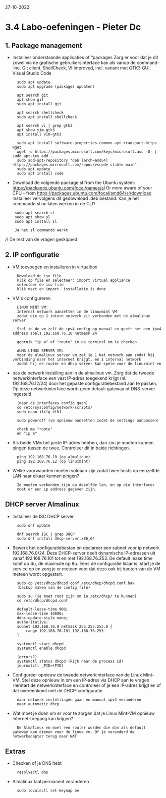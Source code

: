 27-10-2022 

# 3.4 Labo-oefeningen - Pieter Dc

## 1. Package management

- Installeer onderstaande applicaties of “packages Zorg er voor dat je dit zowel via de grafische gebruikersinterface kan als vanop de command-line.
Git client, ShellCheck, VI Improved, incl. variant met GTK3 GUI, Visual Studio Code

        sudo apt update
        sudo apt upgrade (packages updaten)

        apt search git
        apt show git
        sudo apt install git

        apt search shellcheck
        sudo apt install shellcheck

        apt search vi | grep gtk3
        apt show vim-gtk3
        apt install vim-gtk3

        sudo apt install software-properties-common apt-transport-https wget
        wget -q https://packages.microsoft.com/keys/microsoft.asc -O- | sudo apt-key add -
        sudo add-apt-repository "deb [arch=amd64] https://packages.microsoft.com/repos/vscode stable main"
        sudo apt update
        sudo apt install code

-  Download de volgende package sl from the Ubuntu system: https://packages.ubuntu.com/focal/games/sl Or more aware of your CPU - from https://packages.ubuntu.com/focal/amd64/sl/download Installeer vervolgens dit gedownload .deb bestand. Kan je het commando sl nu laten werken in de CLI?

        sudo apt search sl
        sudo apt show sl
        sudo apt install sl

        Ja het sl commando werkt

// De rest van de vragen geskipped

## 2. IP configuratie

- VM toevoegen en installeren in virtualbox
    
        Download de iso file
        klik op file en selecteer: import virtual appliance
        selecteer de iso file
        klik next en import. installatie is done

- VM's configureren

        LINUX MINT VM:
        Internal network aanzetten in de linuxmint VM
        zodat die op 1 intern netwerk zit verbonden met de almalinux server

        Stel in de vm zelf de ipv4 config op manual en geeft het een ipv4 address zoals 192.168.76.10 netmask 24

        gebruik "ip a" of "route" in de terminal om te checken

        ALMA LINUX SERVER VM:
        Voor de almalinux server vm zet je 1 Nat network aan zodat hij verbinding naar het internet krijgt. en 1 internal network
        zodat hij de router en dhcp server kan spele voor de linuxmint vm


- pas de netwerk instelling aan in de almalinux vm. Zorg dat de tweede netwerkinterface een vast IP-adres toegekend krijgt (nl. 192.168.76.12/24) door het gepaste configuratiebestand aan te passen.
Op deze netwerkinterface wordt geen default gateway of DNS-server ingesteld. 

        (naar de interfaces config gaan)
        cd /etc/sysconfig/network-scripts/
        sudo nano ifcfg-eth1

        sudo poweroff (vm opnieuw aanzetten zodat de settings aanpassen)

        check me "route"
        en "ip a"

- Als beide VMs het juiste IP-adres hebben, dan zou je moeten kunnen pingen tussen de twee. Controleer dit in beide richtingen.

        ping 192.168.76.10 (op almalinux)
        ping 192.168.76.12 (op linuxmint)

- Welke voorwaarden moeten voldaan zijn zodat twee hosts op eenzelfde LAN naar elkaar kunnen pingen?

        Ze moeten verbonden zijn op dezelfde lan, en op die interfaces
        moet er een ip address gegeven zijn. 


## DHCP server Almalinux

- Installeer de ISC DHCP server

        sudo dnf update

        dnf search ISC | grep DHCP
        sudo dnf install dhcp-server.x86_64

- Bewerk het configuratiebestan en declareer een subnet voor ip netwerk 192.168.76.0/24. Deze DHCP-server deelt dynamische IP-adressen uit vanaf 192.168.76.101 tot en met 192.168.76.253. De default lease time komt op 4u, de maximale op 8u. Eens de configuratie klaar is, start je de service op en zorg je er meteen voor dat deze ook bij booten van de VM meteen wordt opgestart.

        sudo cp /etc/dhcp/dhcpd.conf /etc/dhcp/dhcpd.conf.bak
        (backup maken van de config file)

        sudo su (je moet root zijn om in /etc/dhcp/ te kunnen)
        cd /etc/dhcp/dhcpd.conf

        default-lease-time 900;
        max-lease-time 10800;
        ddns-update-style none;
        authoritative;
        subnet 192.168.76.0 netmask 255.255.255.0 {
            range 192.168.76.101 192.168.76.253
        }

        systemctl start dhcpd
        systemctl enable dhcpd

        (errors?)
        systemctl status dhcpd (kijk naar de process id)
        journalctl _PID=(PID)

- Configureer opnieuw de tweede netwerkinterface van de Linux Mint-VM. Stel deze opnieuw in om een IP-adres via DHCP aan te vragen. Herstart de netwerkinterface en controleer of je een IP-adres krijgt en of dat overeenkomt met de DHCP-configuratie.

        naar netwerk instellingen gaan en manual ipv4 veranderen
        naar automatic dhcp
       
- Wat moet je doen om er voor te zorgen dat je Linux Mint-VM opnieuw Internet-toegang kan krijgen?

        De Almalinux vm moet een router worden die dan als default gateway kan dienen voor de linux vm. Of je veranderd de netwerkadapter terug naar NAT


## Extras

- Checken of je DNS hebt

        resolvectl dns

- Almalinux taal permanent veranderen

        sudo localectl set-keymap be
